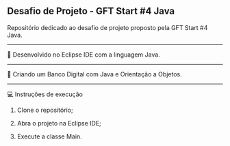 ## Desafio de Projeto - GFT Start #4 Java

Repositório dedicado ao desafio de projeto proposto pela GFT Start #4 Java.

____

:wrench: Desenvolvido no Eclipse IDE com a linguagem Java.

____

:page_facing_up: Criando um Banco Digital com Java e Orientação a Objetos.
___

:computer: Instruções de execução

1. Clone o repositório;

2. Abra o projeto na Eclipse IDE;

3. Execute a classe Main.

